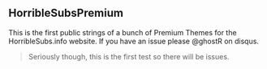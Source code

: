 ## HorribleSubsPremium

This is the first public strings of a bunch of Premium Themes for the HorribleSubs.info website.
If you have an issue please @ghostR on disqus.
> Seriously though, this is the first test so there will be issues.

